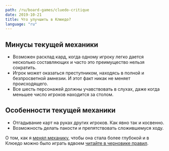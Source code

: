 ```yaml
---
path: /ru/board-games/cluedo-critique
date: 2019-10-21
title: Что улучшить в Клюедо?
language: "ru"
---
```


## Минусы текущей механики

- Возможен расклад кард, когда одному игроку легко дается несколько составляющих и часто это преимущество нельзя сократить.
- Игрок может оказаться преступником, находясь в полной и безпросветной амнезии. И этот факт никак не меняет происходящего.
- Все шесть персонажей должны учавствовать в слухах, даже когда меньшее число игроков находится за столом. 

## Особенности текущей механики

- Отгадывание карт на руках других игроков. Как явно так и косвенно. 
- Возможность делать пакости и препятствовать сложившемуся ходу.

О том, как я [менял механику](/ru/board-games/cluedo-new-ideas), чтобы она стала более глубокой и в Клюедо можно было играть вдвоем [читайте в черновике правил](/ru/board-games/cluedo-quests).